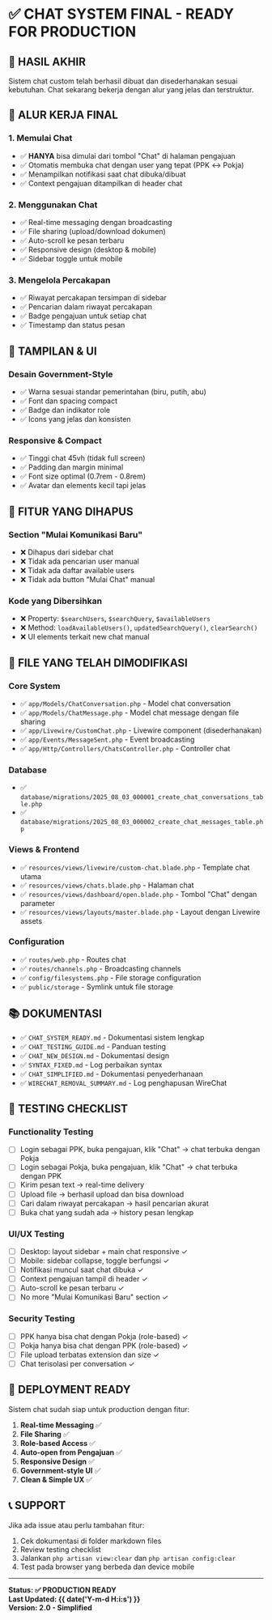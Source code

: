 # ✅ CHAT SYSTEM FINAL - READY FOR PRODUCTION

## 🎯 HASIL AKHIR

Sistem chat custom telah berhasil dibuat dan disederhanakan sesuai kebutuhan. Chat sekarang bekerja dengan alur yang jelas dan terstruktur.

## 🔄 ALUR KERJA FINAL

### 1. Memulai Chat
- ✅ **HANYA** bisa dimulai dari tombol "Chat" di halaman pengajuan
- ✅ Otomatis membuka chat dengan user yang tepat (PPK ↔ Pokja)
- ✅ Menampilkan notifikasi saat chat dibuka/dibuat
- ✅ Context pengajuan ditampilkan di header chat

### 2. Menggunakan Chat
- ✅ Real-time messaging dengan broadcasting
- ✅ File sharing (upload/download dokumen)
- ✅ Auto-scroll ke pesan terbaru
- ✅ Responsive design (desktop & mobile)
- ✅ Sidebar toggle untuk mobile

### 3. Mengelola Percakapan
- ✅ Riwayat percakapan tersimpan di sidebar
- ✅ Pencarian dalam riwayat percakapan
- ✅ Badge pengajuan untuk setiap chat
- ✅ Timestamp dan status pesan

## 🎨 TAMPILAN & UI

### Desain Government-Style
- ✅ Warna sesuai standar pemerintahan (biru, putih, abu)
- ✅ Font dan spacing compact
- ✅ Badge dan indikator role
- ✅ Icons yang jelas dan konsisten

### Responsive & Compact
- ✅ Tinggi chat 45vh (tidak full screen)
- ✅ Padding dan margin minimal
- ✅ Font size optimal (0.7rem - 0.8rem)
- ✅ Avatar dan elements kecil tapi jelas

## 🔧 FITUR YANG DIHAPUS

### Section "Mulai Komunikasi Baru"
- ❌ Dihapus dari sidebar chat
- ❌ Tidak ada pencarian user manual
- ❌ Tidak ada daftar available users
- ❌ Tidak ada button "Mulai Chat" manual

### Kode yang Dibersihkan
- ❌ Property: `$searchUsers`, `$searchQuery`, `$availableUsers`
- ❌ Method: `loadAvailableUsers()`, `updatedSearchQuery()`, `clearSearch()`
- ❌ UI elements terkait new chat manual

## 📁 FILE YANG TELAH DIMODIFIKASI

### Core System
- ✅ `app/Models/ChatConversation.php` - Model chat conversation
- ✅ `app/Models/ChatMessage.php` - Model chat message dengan file sharing
- ✅ `app/Livewire/CustomChat.php` - Livewire component (disederhanakan)
- ✅ `app/Events/MessageSent.php` - Event broadcasting
- ✅ `app/Http/Controllers/ChatsController.php` - Controller chat

### Database
- ✅ `database/migrations/2025_08_03_000001_create_chat_conversations_table.php`
- ✅ `database/migrations/2025_08_03_000002_create_chat_messages_table.php`

### Views & Frontend
- ✅ `resources/views/livewire/custom-chat.blade.php` - Template chat utama
- ✅ `resources/views/chats.blade.php` - Halaman chat
- ✅ `resources/views/dashboard/open.blade.php` - Tombol "Chat" dengan parameter
- ✅ `resources/views/layouts/master.blade.php` - Layout dengan Livewire assets

### Configuration
- ✅ `routes/web.php` - Routes chat
- ✅ `routes/channels.php` - Broadcasting channels
- ✅ `config/filesystems.php` - File storage configuration
- ✅ `public/storage` - Symlink untuk file storage

## 📚 DOKUMENTASI

- ✅ `CHAT_SYSTEM_READY.md` - Dokumentasi sistem lengkap
- ✅ `CHAT_TESTING_GUIDE.md` - Panduan testing
- ✅ `CHAT_NEW_DESIGN.md` - Dokumentasi design
- ✅ `SYNTAX_FIXED.md` - Log perbaikan syntax
- ✅ `CHAT_SIMPLIFIED.md` - Dokumentasi penyederhanaan
- ✅ `WIRECHAT_REMOVAL_SUMMARY.md` - Log penghapusan WireChat

## 🧪 TESTING CHECKLIST

### Functionality Testing
- [ ] Login sebagai PPK, buka pengajuan, klik "Chat" → chat terbuka dengan Pokja
- [ ] Login sebagai Pokja, buka pengajuan, klik "Chat" → chat terbuka dengan PPK
- [ ] Kirim pesan text → real-time delivery
- [ ] Upload file → berhasil upload dan bisa download
- [ ] Cari dalam riwayat percakapan → hasil pencarian akurat
- [ ] Buka chat yang sudah ada → history pesan lengkap

### UI/UX Testing
- [ ] Desktop: layout sidebar + main chat responsive ✓
- [ ] Mobile: sidebar collapse, toggle berfungsi ✓
- [ ] Notifikasi muncul saat chat dibuka ✓
- [ ] Context pengajuan tampil di header ✓
- [ ] Auto-scroll ke pesan terbaru ✓
- [ ] No more "Mulai Komunikasi Baru" section ✓

### Security Testing
- [ ] PPK hanya bisa chat dengan Pokja (role-based) ✓
- [ ] Pokja hanya bisa chat dengan PPK (role-based) ✓
- [ ] File upload terbatas extension dan size ✓
- [ ] Chat terisolasi per conversation ✓

## 🚀 DEPLOYMENT READY

Sistem chat sudah siap untuk production dengan fitur:

1. **Real-time Messaging** ✅
2. **File Sharing** ✅  
3. **Role-based Access** ✅
4. **Auto-open from Pengajuan** ✅
5. **Responsive Design** ✅
6. **Government-style UI** ✅
7. **Clean & Simple UX** ✅

## 📞 SUPPORT

Jika ada issue atau perlu tambahan fitur:
1. Cek dokumentasi di folder markdown files
2. Review testing checklist
3. Jalankan `php artisan view:clear` dan `php artisan config:clear`
4. Test pada browser yang berbeda dan device mobile

---

**Status: ✅ PRODUCTION READY**  
**Last Updated: {{ date('Y-m-d H:i:s') }}**  
**Version: 2.0 - Simplified**
